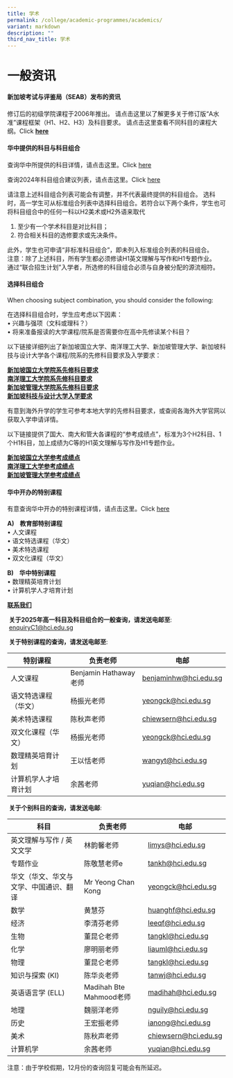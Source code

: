 ```yaml
---
title: 学术
permalink: /college/academic-programmes/academics/
variant: markdown
description: ""
third_nav_title: 学术
---
```

# 一般资讯

#### 新加坡考试与评鉴局（SEAB）发布的资讯
修订后的初级学院课程于2006年推出。
请点击这里以了解更多关于修订版“A水准”课程框架（H1、H2、H3）及科目要求。
请点击这里查看不同科目的课程大纲。Click&nbsp;[**here**](https://www.moe.gov.sg/post-secondary/a-level-curriculum-and-subject-syllabuses)&nbsp;


#### 华中提供的科目与科目组合

查询华中所提供的科目详情，请点击这里。Click [here](https://zh.hci.edu.sg/files/College/a_level_subjects_info_for_2025_jc1_updated.pdf) <br>

查询2024年科目组合建议列表，请点击这里。Click [here](https://zh.hci.edu.sg/files/College/HCI_College_Standard_Subject_Combinations_for_2025_JC_1_final.pdf)

请注意上述科目组合列表可能会有调整，并不代表最终提供的科目组合。
选科时，高一学生可从标准组合列表中选择科目组合。若符合以下两个条件，学生也可将科目组合中的任何一科以H2美术或H2外语来取代

1. 至少有一个学术科目是对比科目；
2. 符合相关科目的选修要求或先决条件。

此外，学生也可申请“非标准科目组合”，即未列入标准组合列表的科目组合。<br>
注意：除了上述科目，所有学生都必须修读H1英文理解与写作和H1专题作业。<br>
通过“联合招生计划”入学者，所选修的科目组合必须与自身被分配的源流相符。


#### 选择科目组合
When choosing subject combination, you should consider the following:

在选择科目组合时，学生应考虑以下因素：<br>
•	兴趣与强项（文科或理科？）<br>
•	将来准备报读的大学课程/院系是否需要你在高中先修读某个科目？

以下链接详细列出了新加坡国立大学、南洋理工大学、新加坡管理大学、新加坡科技与设计大学各个课程/院系的先修科目要求及入学要求：

 [**新加坡国立大学院系先修科目要求**](https://www.nus.edu.sg/oam/admissions/singapore-cambridge-gce-a-level/programme-prerequisites) <br>
 [**南洋理工大学院系先修科目要求**](https://www.ntu.edu.sg/admissions/undergraduate/admission-guide/singapore-cambridge-gce-a-level) <br>
 [**新加坡管理大学院系先修科目要求**](http://admissions.smu.edu.sg/admissions-requirements/singapore-cambridge-gce-a-level) <br>
 [**新加坡科技与设计大学入学要求**](http://www.sutd.edu.sg/Admissions/Undergraduate/Application/Admissions-Requirements/Singapore-Cambridge-GCE-A-Level)
 
有意到海外升学的学生可参考本地大学的先修科目要求，或查阅各海外大学官网以获取入学申请详情。

以下链接提供了国大、南大和管大各课程的“参考成绩点”，标准为3个H2科目、1个H1科目，加上成绩为C等的H1英文理解与写作及H1专题作业。

 [**新加坡国立大学参考成绩点**](https://www.nus.edu.sg/oam/admissions/indicative-grade-profile)  
[**南洋理工大学参考成绩点**](https://www.ntu.edu.sg/admissions/undergraduate/indicative-grade-profile)  
[**新加坡管理大学参考成绩点**](https://admissions.smu.edu.sg/admissions-requirements/indicative-grade-profile)

#### 华中开办的特别课程
有意查询华中开办的特别课程详情，请点击这里。Click [here](/files/College/special_programme_info_for_2025_jc_1_updated.pdf)<br>

 <b> A)&nbsp;&nbsp;&nbsp; 教育部特别课程</b><br>
•	人文课程 <br>
•	语文特选课程（华文） <br>
•	美术特选课程 <br>
•	双文化课程（华文） <br>

<b> B)&nbsp;&nbsp;&nbsp; 华中特别课程</b><br>
•	数理精英培育计划<br>
•	计算机学人才培育计划 <br>


<b><u>联系我们</u></b>

&nbsp;**关于2025年高一科目及科目组合的一般查询，请发送电邮至**:<br>&nbsp;[enquiryC1@hci.edu.sg](mailto:enquiryC1@hci.edu.sg)

&nbsp;**关于特别课程的查询，请发送电邮至**:


|特别课程|负责老师|电邮|
| -------- | -------- | -------- |
|人文课程|Benjamin Hathaway老师|[benjaminhw@hci.edu.sg](mailto:benjaminhw@hci.edu.sg)|
|语文特选课程（华文）|杨振光老师|[yeongck@hci.edu.sg](mailto:yeongck@hci.edu.sg)|
|美术特选课程|陈秋声老师|[chiewsern@hci.edu.sg](mailto:chiewsern@hci.edu.sg)
|双文化课程（华文）|杨振光老师|[yeongck@hci.edu.sg](mailto:yeongck@hci.edu.sg)|
|数理精英培育计划|王以恬老师|[wangyt@hci.edu.sg](mailto:wangyt@hci.edu.sg)|
|计算机学人才培育计划|余茜老师|[yuqian@hci.edu.sg](mailto:yuqian@hci.edu.sg)|

&nbsp;**关于个别科目的查询，请发送电邮**:

|科目 |负责老师|电邮|
| -------- | -------- | -------- |
|英文理解与写作 / 英文文学|林韵馨老师|[limys@hci.edu.sg](mailto:limys@hci.edu.sg)|
|专题作业|陈敬慧老师e|[tankh@hci.edu.sg](mailto:tankh@hci.edu.sg)|
|华文（华文、华文与文学、中国通识、翻译|Mr Yeong Chan Kong|[yeongck@hci.edu.sg](mailto:yeongck@hci.edu.sg)|
|数学|黄慧芬|[huanghf@hci.edu.sg](mailto:huanghf@hci.edu.sg)|
|经济|李清芬老师|[leeqf@hci.edu.sg](mailto:deborah@hci.edu.sg)|
|生物|董昆仑老师|[tangkl@hci.edu.sg](mailto:foowk@hci.edu.sg)|
|化学|廖明丽老师|[liauml@hci.edu.sg](mailto:benjaminchan@hci.edu.sg)|
|物理|董昆仑老师|[tangkl@hci.edu.sg](mailto:tangkl@hci.edu.sg)|
|知识与探索 (KI)|陈华炎老师|[tanwj@hci.edu.sg](mailto:tanwj@hci.edu.sg)|
|英语语言学 (ELL)|Madihah Bte Mahmood老师|[madihah@hci.edu.sg](mailto:madihah@hci.edu.sg)|
|地理|魏丽洋老师|[nguily@hci.edu.sg](mailto:nguily@hci.edu.sg)|
|历史|王宏振老师|[ianong@hci.edu.sg](mailto:ianong@hci.edu.sg)|
|美术|陈秋声老师|[chiewsern@hci.edu.sg](mailto:chiewsern@hci.edu.sg)|
|计算机学|余茜老师|[yuqian@hci.edu.sg](mailto:yuqian@hci.edu.sg)|

注意：由于学校假期，12月份的查询回复可能会有所延迟。
